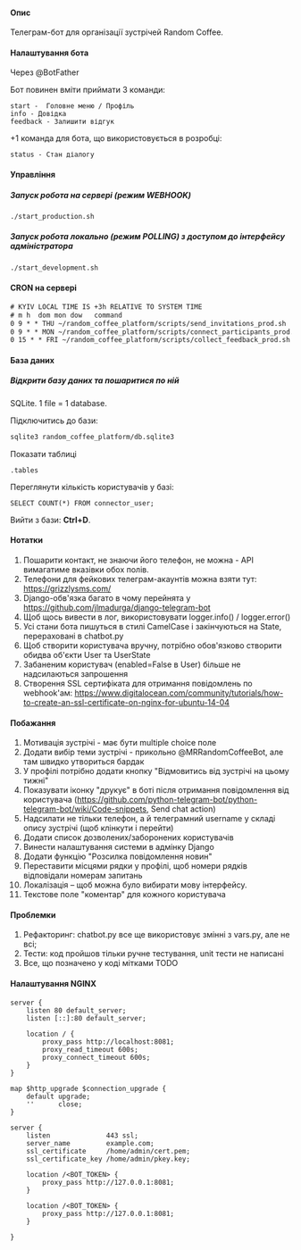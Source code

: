 #### Опис

Телеграм-бот для організації зустрічей Random Coffee.

#### Налаштування бота

Через @BotFather

Бот повинен вміти приймати 3 команди:

```text
start -  Головне меню / Профіль
info - Довідка
feedback - Залишити відгук
```

+1 команда для бота, що використовується в розробці:

```
status - Стан діалогу
```

#### Управління

##### Запуск робота на сервері (режим WEBHOOK)

```bash
./start_production.sh
```

##### Запуск робота локально (режим POLLING) з доступом до інтерфейсу адміністратора

```bash
./start_development.sh
```

#### CRON на сервері

```txt
# KYIV LOCAL TIME IS +3h RELATIVE TO SYSTEM TIME
# m h  dom mon dow   command
0 9 * * THU ~/random_coffee_platform/scripts/send_invitations_prod.sh
0 9 * * MON ~/random_coffee_platform/scripts/connect_participants_prod.sh
0 15 * * FRI ~/random_coffee_platform/scripts/collect_feedback_prod.sh
```

#### База даних

##### Відкрити базу даних та пошаритися по ній

SQLite. 1 file = 1 database.

Підключитись до бази:

```bash
sqlite3 random_coffee_platform/db.sqlite3
```

Показати таблиці

```sqlite-psql
.tables
```

Переглянути кількість користувачів у базі:

```sqlite-psql
SELECT COUNT(*) FROM connector_user;
```

Вийти з бази: **Ctrl+D**.

#### Нотатки

1. Пошарити контакт, не знаючи його телефон, не можна - API вимагатиме вказівки обох полів.
1. Телефони для фейкових телеграм-акаунтів можна взяти тут: https://grizzlysms.com/
1. Django-обв'язка багато в чому перейнята у https://github.com/jlmadurga/django-telegram-bot
1. Щоб щось вивести в лог, використовувати logger.info() / logger.error()
1. Усі стани бота пишуться в стилі CamelCase і закінчуються на State, перераховані в chatbot.py
1. Щоб створити користувача вручну, потрібно обов'язково створити обидва об'єкти User та UserState
1. Забаненим користувач (enabled=False в User) більше не надсилаються запрошення
1. Створення SSL сертифіката для отримання повідомлень по webhook'ам: https://www.digitalocean.com/community/tutorials/how-to-create-an-ssl-certificate-on-nginx-for-ubuntu-14-04

#### Побажання

1. Мотивація зустрічі - має бути multiple choice поле
1. Додати вибір теми зустрічі - прикольно @MRRandomCoffeeBot, але там швидко утвориться бардак
1. У профілі потрібно додати кнопку "Відмовитись від зустрічі на цьому тижні"
1. Показувати іконку "друкує" в боті після отримання повідомлення від користувача (https://github.com/python-telegram-bot/python-telegram-bot/wiki/Code-snippets, Send chat action)
1. Надсилати не тільки телефон, а й телеграмний username у складі опису зустрічі (щоб клінкути і перейти)
1. Додати список дозволених/заборонених користувачів
1. Винести налаштування системи в адмінку Django
1. Додати функцію "Розсилка повідомлення новин"
1. Переставити місцями рядки у профілі, щоб номери рядків відповідали номерам запитань
1. Локалізація – щоб можна було вибирати мову інтерфейсу.
1. Текстове поле "коментар" для кожного користувача

#### Проблемки

1. Рефакторинг: chatbot.py все ще використовує змінні з vars.py, але не всі;
1. Тести: код пройшов тільки ручне тестування, unit тести не написані
1. Все, що позначено у коді мітками TODO


#### Налаштування NGINX

```nginx
server {
    listen 80 default_server;
    listen [::]:80 default_server;

    location / {
        proxy_pass http://localhost:8081;
        proxy_read_timeout 600s;
        proxy_connect_timeout 600s;
    }
}

map $http_upgrade $connection_upgrade {
    default upgrade;
    ''      close;
}

server {
    listen              443 ssl;
    server_name         example.com;
    ssl_certificate     /home/admin/cert.pem;
    ssl_certificate_key /home/admin/pkey.key;

    location /<BOT_TOKEN> {
        proxy_pass http://127.0.0.1:8081;
    }

    location /<BOT_TOKEN> {
        proxy_pass http://127.0.0.1:8081;
    }

}
```
